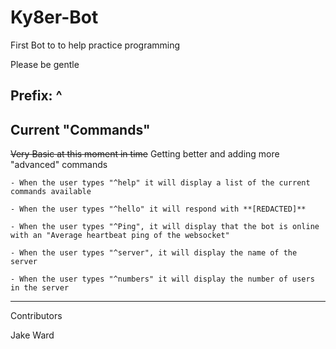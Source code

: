 # Ky8er-Bot

First Bot to to help practice programming

Please be gentle

## Prefix: ^

## Current "Commands"

~~Very Basic at this moment in time~~
Getting better and adding more "advanced" commands

    - When the user types "^help" it will display a list of the current commands available
    
    - When the user types "^hello" it will respond with **[REDACTED]**

    - When the user types "^Ping", it will display that the bot is online with an "Average heartbeat ping of the websocket"

    - When the user types "^server", it will display the name of the server

    - When the user types "^numbers" it will display the number of users in the server

----------------------------------

Contributors

Jake Ward
